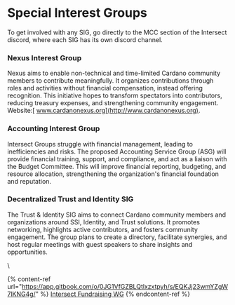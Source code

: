 # Special Interest Groups

To get involved with any SIG, go directly to the MCC section of the Intersect discord, where each SIG has its own discord channel.

### Nexus Interest Group&#x20;

Nexus aims to enable non-technical and time-limited Cardano community members to contribute meaningfully. It organizes contributions through roles and activities without financial compensation, instead offering recognition. This initiative hopes to transform spectators into contributors, reducing treasury expenses, and strengthening community engagement. Website:[ www.cardanonexus.org](http://www.cardanonexus.org).

### Accounting Interest Group&#x20;

Intersect Groups struggle with financial management, leading to inefficiencies and risks. The proposed Accounting Service Group (ASG) will provide financial training, support, and compliance, and act as a liaison with the Budget Committee. This will improve financial reporting, budgeting, and resource allocation, strengthening the organization's financial foundation and reputation.

### Decentralized Trust and Identity SIG&#x20;

The Trust & Identity SIG aims to connect Cardano community members and organizations around SSI, Identity, and Trust solutions. It promotes networking, highlights active contributors, and fosters community engagement. The group plans to create a directory, facilitate synergies, and host regular meetings with guest speakers to share insights and opportunities.

\


{% content-ref url="https://app.gitbook.com/o/0JG1VfGZBLQtlxzxtpyh/s/EQKJj23wmYZgW7lKNG4g/" %}
[Intersect Fundraising WG](https://app.gitbook.com/o/0JG1VfGZBLQtlxzxtpyh/s/EQKJj23wmYZgW7lKNG4g/)
{% endcontent-ref %}

